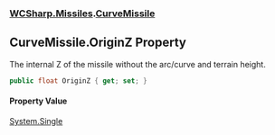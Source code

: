### [WCSharp.Missiles](WCSharp.Missiles.md 'WCSharp.Missiles').[CurveMissile](WCSharp.Missiles.CurveMissile.md 'WCSharp.Missiles.CurveMissile')

## CurveMissile.OriginZ Property

The internal Z of the missile without the arc/curve and terrain height.

```csharp
public float OriginZ { get; set; }
```

#### Property Value
[System.Single](https://docs.microsoft.com/en-us/dotnet/api/System.Single 'System.Single')